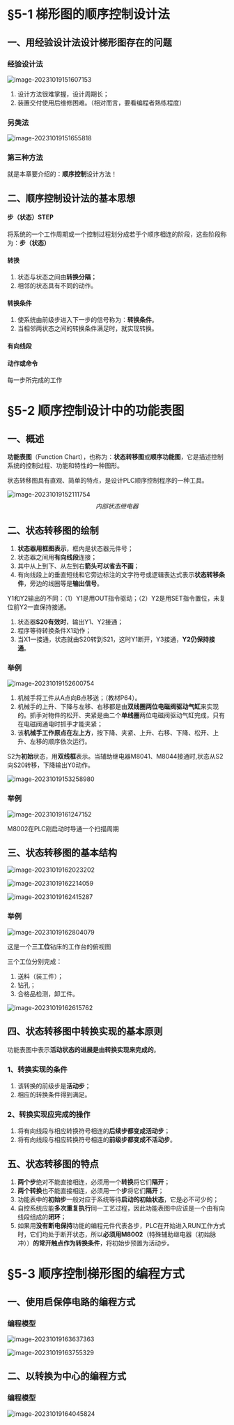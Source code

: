 # §5-1 梯形图的顺序控制设计法

## 一、用经验设计法设计梯形图存在的问题

### 经验设计法

![image-20231019151607153](5.PLC%E6%AD%A5%E8%BF%9B%E9%A1%BA%E6%8E%A7%E6%8C%87%E4%BB%A4%E7%B3%BB%E7%BB%9F.assets/image-20231019151607153.png)

1. 设计方法很难掌握，设计周期长；
2. 装置交付使用后维修困难。（相对而言，要看编程者熟练程度）

### 另类法

![image-20231019151655818](5.PLC%E6%AD%A5%E8%BF%9B%E9%A1%BA%E6%8E%A7%E6%8C%87%E4%BB%A4%E7%B3%BB%E7%BB%9F.assets/image-20231019151655818.png)

### 第三种方法

就是本章要介绍的：**顺序控制**设计方法！

## 二、顺序控制设计法的基本思想

#### 步（状态）STEP

将系统的一个工作周期或一个控制过程划分成若于个顺序相连的阶段，这些阶段称为：**步（状态）**

#### 转换

1. 状态与状态之间由**转换分隔**；
2. 相邻的状态具有不同的动作。

#### 转换条件

1. 使系统由前级步进入下一步的信号称为：**转换条件**。
2. 当相邻两状态之间的转换条件满足时，就实现转换。

#### 有向线段

#### 动作或命令

每一步所完成的工作

# §5-2 顺序控制设计中的功能表图

## 一、概述

**功能表图**（Function Chart），也称为：**状态转移图**或**顺序功能图**，它是描述控制系统的控制过程、功能和特性的一种图形。

状态转移图具有直观、简单的特点，是设计PLC顺序控制程序的一种工具。

![image-20231019152111754](5.PLC%E6%AD%A5%E8%BF%9B%E9%A1%BA%E6%8E%A7%E6%8C%87%E4%BB%A4%E7%B3%BB%E7%BB%9F.assets/image-20231019152111754.png)
$$
内部状态继电器
$$

## 二、状态转移图的绘制

1. **状态器用框图表示**，框内是状态器元件号；
2. 状态器之间用**有向线段**连接；
3. 其中从上到下、从左到右**箭头可以省去不画**；
4. 有向线段上的垂直短线和它旁边标注的文字符号或逻辑表达式表示**状态转移条件**，旁边的线圈等是**输出信号**。

Y1和Y2输出的不同：（1）Y1是用OUT指令驱动；（2）Y2是用SET指令置位，未复位前Y2一直保持接通。

1. 状态器**S20有效时**，输出Y1、Y2接通；
2. 程序等待转换条件X1动作；
3. 当X1一接通，状态就由S20转到S21，这时Y1断开，Y3接通，**Y2仍保持接通**。

### 举例

![image-20231019152600754](5.PLC%E6%AD%A5%E8%BF%9B%E9%A1%BA%E6%8E%A7%E6%8C%87%E4%BB%A4%E7%B3%BB%E7%BB%9F.assets/image-20231019152600754.png)

1. 机械手将工件从A点向B点移送；（教材P64）。
2. 机械手的上升、下降与左移、右移都是由**双线圈两位电磁阀驱动气缸**来实现的。抓手对物件的松开、夹紧是由二个**单线圈**两位电磁阀驱动气缸完成，只有在电磁阀通电时抓手才能夹紧；
3. 该**机械手工作原点在左上方**，按下降、夹紧、上升、右移、下降、松开、上升、左移的顺序依次运行。

S2为**初始**状态，用**双线框**表示。当辅助继电器M8041、M8044接通时,状态从S2向S20转移，下降输出Y0动作。

![image-20231019153258980](5.PLC%E6%AD%A5%E8%BF%9B%E9%A1%BA%E6%8E%A7%E6%8C%87%E4%BB%A4%E7%B3%BB%E7%BB%9F.assets/image-20231019153258980.png)

### 举例

![image-20231019161247152](5.PLC%E6%AD%A5%E8%BF%9B%E9%A1%BA%E6%8E%A7%E6%8C%87%E4%BB%A4%E7%B3%BB%E7%BB%9F.assets/image-20231019161247152.png)

M8002在PLC刚启动时导通一个扫描周期

## 三、状态转移图的基本结构

![image-20231019162023202](5.PLC%E6%AD%A5%E8%BF%9B%E9%A1%BA%E6%8E%A7%E6%8C%87%E4%BB%A4%E7%B3%BB%E7%BB%9F.assets/image-20231019162023202.png)

![image-20231019162214059](5.PLC%E6%AD%A5%E8%BF%9B%E9%A1%BA%E6%8E%A7%E6%8C%87%E4%BB%A4%E7%B3%BB%E7%BB%9F.assets/image-20231019162214059.png)

![image-20231019162415287](5.PLC%E6%AD%A5%E8%BF%9B%E9%A1%BA%E6%8E%A7%E6%8C%87%E4%BB%A4%E7%B3%BB%E7%BB%9F.assets/image-20231019162415287.png)

### 举例

![image-20231019162804079](5.PLC%E6%AD%A5%E8%BF%9B%E9%A1%BA%E6%8E%A7%E6%8C%87%E4%BB%A4%E7%B3%BB%E7%BB%9F.assets/image-20231019162804079.png)

这是一个**三工位**钻床的工作台的俯视图

三个工位分别完成：

1. 送料（装工件）；
2. 钻孔；
3. 合格品检测，卸工件。

![image-20231019162615762](5.PLC%E6%AD%A5%E8%BF%9B%E9%A1%BA%E6%8E%A7%E6%8C%87%E4%BB%A4%E7%B3%BB%E7%BB%9F.assets/image-20231019162615762.png)

## 四、状态转移图中转换实现的基本原则

功能表图中表示**活动状态的进展是由转换实现来完成的**。

### 1、转换实现的条件

1. 该转换的前级步是**活动步**；
2. 相应的转换条件得到满足。

### 2、转换实现应完成的操作

1. 将有向线段与相应转换符号相连的**后续步都变成活动步**；
2. 将有向线段与相应转换符号相连的**前级步都变成不活动步**。

## 五、状态转移图的特点

1. **两个步**绝对不能直接相连，必须用一个**转换**将它们**隔开**；
2. **两个转换**也不能直接相连，必须用一个**步**将它们**隔开**；
3. 功能表中的**初始步**一般对应于系统等待**启动的初始状态**，它是必不可少的；
4. 自控系统应能**多次重复执行**同一工艺过程，因此功能表图中应该是一个由有向线段组成的**闭环**；
5. 如果用**没有断电保持**功能的编程元件代表各步，PLC在开始进入RUN工作方式时，它们均处于断开状态，所以**必须用M8002**（特殊辅助继电器（初始脉冲））**的常开触点作为转换条件**，将初始步预置为活动步。

# §5-3 顺序控制梯形图的编程方式

## 一、使用启保停电路的编程方式

### 编程模型

![image-20231019163637363](5.PLC%E6%AD%A5%E8%BF%9B%E9%A1%BA%E6%8E%A7%E6%8C%87%E4%BB%A4%E7%B3%BB%E7%BB%9F.assets/image-20231019163637363.png)

![image-20231019163755329](5.PLC%E6%AD%A5%E8%BF%9B%E9%A1%BA%E6%8E%A7%E6%8C%87%E4%BB%A4%E7%B3%BB%E7%BB%9F.assets/image-20231019163755329.png)

## 二、以转换为中心的编程方式

### 编程模型

![image-20231019164045824](5.PLC%E6%AD%A5%E8%BF%9B%E9%A1%BA%E6%8E%A7%E6%8C%87%E4%BB%A4%E7%B3%BB%E7%BB%9F.assets/image-20231019164045824.png)